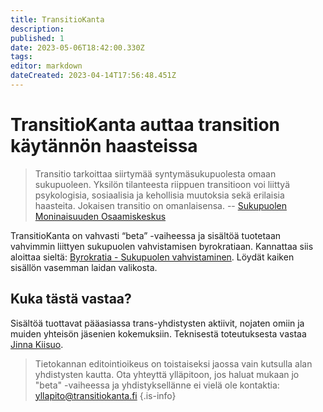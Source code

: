 ```yaml
---
title: TransitioKanta
description: 
published: 1
date: 2023-05-06T18:42:00.330Z
tags: 
editor: markdown
dateCreated: 2023-04-14T17:56:48.451Z
---
```


# TransitioKanta auttaa transition käytännön haasteissa
> Transitio tarkoittaa siirtymää syntymäsukupuolesta omaan sukupuoleen. Yksilön tilanteesta riippuen transitioon voi liittyä psykologisia, sosiaalisia ja kehollisia muutoksia sekä erilaisia haasteita. Jokaisen transitio on omanlaisensa. 
> -- [Sukupuolen Moninaisuuden Osaamiskeskus](https://sukupuolenosaamiskeskus.fi/transitio/)


TransitioKanta on vahvasti “beta” -vaiheessa ja sisältöä tuotetaan vahvimmin liittyen sukupuolen vahvistamisen byrokratiaan. Kannattaa siis aloittaa sieltä: [Byrokratia - Sukupuolen vahvistaminen](byrokratia/sukupuolen-vahvistaminen). Löydät kaiken sisällön vasemman laidan valikosta.

## Kuka tästä vastaa?
Sisältöä tuottavat pääasiassa trans-yhdistysten aktiivit, nojaten omiin ja muiden yhteisön jäsenien kokemuksiin. Teknisestä toteutuksesta vastaa <a rel="me" href="https://tech.lgbt/@jinna">Jinna Kiisuo</a>.


> Tietokannan editointioikeus on toistaiseksi jaossa vain kutsulla alan yhdistysten kautta.
> Ota yhteyttä ylläpitoon, jos haluat mukaan jo "beta" -vaiheessa ja yhdistyksellänne ei vielä ole kontaktia: yllapito@transitiokanta.fi
{.is-info}